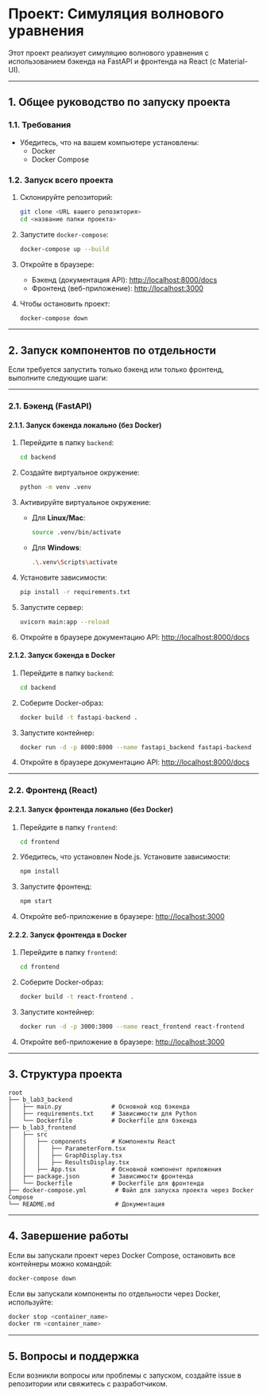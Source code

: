 
# Проект: Симуляция волнового уравнения

Этот проект реализует симуляцию волнового уравнения с использованием бэкенда на FastAPI и фронтенда на React (с Material-UI).

---

## **1. Общее руководство по запуску проекта**

### 1.1. Требования
- Убедитесь, что на вашем компьютере установлены:
  - Docker
  - Docker Compose

### 1.2. Запуск всего проекта

1. Склонируйте репозиторий:
   ```bash
   git clone <URL вашего репозитория>
   cd <название папки проекта>
   ```

2. Запустите `docker-compose`:
   ```bash
   docker-compose up --build
   ```

3. Откройте в браузере:
   - Бэкенд (документация API): [http://localhost:8000/docs](http://localhost:8000/docs)
   - Фронтенд (веб-приложение): [http://localhost:3000](http://localhost:3000)

4. Чтобы остановить проект:
   ```bash
   docker-compose down
   ```

---

## **2. Запуск компонентов по отдельности**

Если требуется запустить только бэкенд или только фронтенд, выполните следующие шаги:

---

### **2.1. Бэкенд (FastAPI)**

#### 2.1.1. Запуск бэкенда локально (без Docker)

1. Перейдите в папку `backend`:
   ```bash
   cd backend
   ```

2. Создайте виртуальное окружение:
   ```bash
   python -m venv .venv
   ```

3. Активируйте виртуальное окружение:
   - Для **Linux/Mac**:
     ```bash
     source .venv/bin/activate
     ```
   - Для **Windows**:
     ```bash
     .\.venv\Scripts\activate
     ```

4. Установите зависимости:
   ```bash
   pip install -r requirements.txt
   ```

5. Запустите сервер:
   ```bash
   uvicorn main:app --reload
   ```

6. Откройте в браузере документацию API: [http://localhost:8000/docs](http://localhost:8000/docs)

#### 2.1.2. Запуск бэкенда в Docker

1. Перейдите в папку `backend`:
   ```bash
   cd backend
   ```

2. Соберите Docker-образ:
   ```bash
   docker build -t fastapi-backend .
   ```

3. Запустите контейнер:
   ```bash
   docker run -d -p 8000:8000 --name fastapi_backend fastapi-backend
   ```

4. Откройте в браузере документацию API: [http://localhost:8000/docs](http://localhost:8000/docs)

---

### **2.2. Фронтенд (React)**

#### 2.2.1. Запуск фронтенда локально (без Docker)

1. Перейдите в папку `frontend`:
   ```bash
   cd frontend
   ```

2. Убедитесь, что установлен Node.js. Установите зависимости:
   ```bash
   npm install
   ```

3. Запустите фронтенд:
   ```bash
   npm start
   ```

4. Откройте веб-приложение в браузере: [http://localhost:3000](http://localhost:3000)

#### 2.2.2. Запуск фронтенда в Docker

1. Перейдите в папку `frontend`:
   ```bash
   cd frontend
   ```

2. Соберите Docker-образ:
   ```bash
   docker build -t react-frontend .
   ```

3. Запустите контейнер:
   ```bash
   docker run -d -p 3000:3000 --name react_frontend react-frontend
   ```

4. Откройте веб-приложение в браузере: [http://localhost:3000](http://localhost:3000)

---

## **3. Структура проекта**

```
root
├── b_lab3_backend
│   ├── main.py              # Основной код бэкенда
│   ├── requirements.txt     # Зависимости для Python
│   └── Dockerfile           # Dockerfile для бэкенда
├── b_lab3_frontend
│   ├── src
│   │   ├── components       # Компоненты React
│   │   │   ├── ParameterForm.tsx
│   │   │   ├── GraphDisplay.tsx
│   │   │   ├── ResultsDisplay.tsx
│   │   ├── App.tsx          # Основной компонент приложения
│   ├── package.json         # Зависимости фронтенда
│   └── Dockerfile           # Dockerfile для фронтенда
├── docker-compose.yml        # Файл для запуска проекта через Docker Compose
└── README.md                 # Документация
```

---

## **4. Завершение работы**

Если вы запускали проект через Docker Compose, остановить все контейнеры можно командой:
```bash
docker-compose down
```
Если вы запускали компоненты по отдельности через Docker, используйте:
```bash
docker stop <container_name>
docker rm <container_name>
```

---

## **5. Вопросы и поддержка**

Если возникли вопросы или проблемы с запуском, создайте issue в репозитории или свяжитесь с разработчиком.
